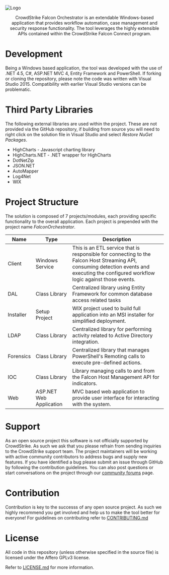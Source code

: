 ![Logo](https://cloud.githubusercontent.com/assets/15896631/15528891/62e1f582-2216-11e6-85cd-b34ea9755c87.png)
<p align="center">
CrowdStrike Falcon Orchestrator is an extendable Windows-based application that provides workflow automation, case management and security response functionality.  The tool leverages the highly extensible APIs contained within the CrowdStrike Falcon Connect program.
</p>

# Development

Being a Windows based application, the tool was developed with the use of .NET 4.5, C#, ASP.NET MVC 4, Entity Framework and PowerShell.  If forking or cloning the repository, please note the code was written with Visual Studio 2015. Compatibility with earlier Visual Studio versions can be problematic.

# Third Party Libraries

The following external libraries are used within the project.  These are not provided via the GitHub repository, if building from source you will need to right click on the solution file in Visual Studio and select _Restore NuGet Packages_.

* HighCharts - Javascript charting library
* HighCharts.NET - .NET wrapper for HighCharts
* DotNetZip
* JSON.NET
* AutoMapper
* Log4Net
* WIX


# Project Structure

The solution is composed of 7 projects/modules, each providing specific functionality to the overall application. Each project is prepended with the project name _FalconOrchestrator_.

 Name     | Type | Description
 ---------|------|-----------
Client    | Windows Service | This is an ETL service that is responsible for connecting to the Falcon Host Streaming API, consuming detection events and executing the configured workflow logic against those events.
DAL       | Class Library | Centralized library using Entity Framework for common database access related tasks
Installer | Setup Project | WIX project used to build full application into an MSI installer for simplified deployment.
LDAP      | Class Library | Centralized library for performing activity related to Active Directory integration.
Forensics | Class Library | Centralized library that manages PowerShell's Remoting calls to execute pre-defined actions.
IOC       | Class Library | Library managing calls to and from the Falcon Host Management API for indicators.
Web       | ASP.NET Web Application | MVC based web application to provide user interface for interacting with the system.


# Support

As an open source project this software is not officially supported by CrowdStrike.  As such we ask that you please refrain from sending inquiries to the CrowdStrike support team.  The project maintainers will be working with active community contributors to address bugs and supply new features.
If you have identified a bug please submit an issue through GitHub by following the contribution guidelines.  You can also post questions or start conversations on the project through our [community forums](http://community.crowdstrike.com) page.

# Contribution

Contribution is key to the successs of any open source project.  As such we highly recommend you get involved and help us to make the tool better for everyone!  For guidelines on contributing refer to [CONTRIBUTING.md](https://github.com/CrowdStrike/falcon-orchestrator/blob/master/CONTRIBUTING.md) 


# License

All code in this repository (unless otherwise specified in the source file) is licensed under the Affero GPLv3 license.

Refer to [LICENSE.md](https://github.com/CrowdStrike/falcon-orchestrator/blob/master/LICENSE.txt) for more information.
